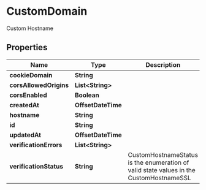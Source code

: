 

# CustomDomain

Custom Hostname

## Properties

| Name | Type | Description | Notes |
|------------ | ------------- | ------------- | -------------|
|**cookieDomain** | **String** |  |  [optional] |
|**corsAllowedOrigins** | **List&lt;String&gt;** |  |  [optional] |
|**corsEnabled** | **Boolean** |  |  [optional] |
|**createdAt** | **OffsetDateTime** |  |  [optional] |
|**hostname** | **String** |  |  [optional] |
|**id** | **String** |  |  [optional] |
|**updatedAt** | **OffsetDateTime** |  |  [optional] |
|**verificationErrors** | **List&lt;String&gt;** |  |  [optional] |
|**verificationStatus** | **String** | CustomHostnameStatus is the enumeration of valid state values in the CustomHostnameSSL |  [optional] |



